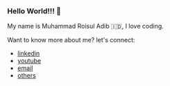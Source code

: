 ### Hello World!!! 👋

My name is Muhammad Roisul Adib 🇮🇩,
I love coding.

Want to know more about me? let's connect:
* [linkedin](https://www.linkedin.com/in/muhammad-roisul-adib-3730421ab/)
* [youtube](https://www.youtube.com/channel/UCJE0Mi4Dk5wDpQLA-k0W_yg)
* [email](adib17r@gmail.com/)
* [others](http://roisuladib.com/)

<!--
**roisuladib/roisuladib** is a ✨ _special_ ✨ repository because its `README.md` (this file) appears on your GitHub profile.

Here are some ideas to get you started:

- 🔭 I’m currently working on ...
- 🌱 I’m currently learning ...
- 👯 I’m looking to collaborate on ...
- 🤔 I’m looking for help with ...
- 💬 Ask me about ...
- 📫 How to reach me: ...
- 😄 Pronouns: ...
- ⚡ Fun fact: ...
-->

